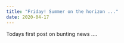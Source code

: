 ```yaml
---
title: "Friday! Summer on the horizon ..."
date: 2020-04-17
---
```


Todays first post on bunting news ....
